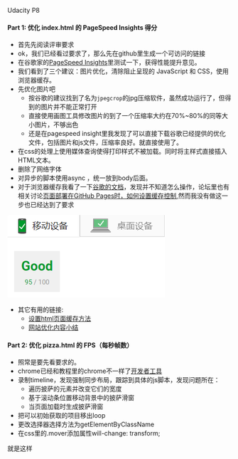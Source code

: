 Udacity P8

#### Part 1: 优化 index.html 的 PageSpeed Insights 得分
- 首先先阅读评审要求
- ok，我们已经看过要求了，那么先在github里生成一个可访问的链接
- 在谷歌家的[PageSpeed Insights](https://www.google.com/url?sa=t&rct=j&q=&esrc=s&source=web&cd=2&cad=rja&uact=8&ved=0ahUKEwi7n6axmOrVAhVQ4GMKHUhHDCwQjBAIPzAB&url=https%3A%2F%2Fdevelopers.google.com%2Fspeed%2Fpagespeed%2Finsights%2F%3Fhl%3Dzh-CN&usg=AFQjCNFzptm-kH3PDYdnjoONlz-qmRw96g)里测试一下，获得性能提升意见。
- 我们看到了三个建议：图片优化，清除阻止呈现的 JavaScript 和 CSS，使用浏览器缓存。
- 先优化图片吧
	- 按谷歌的建议找到了名为`jpegcrop`的jpg压缩软件，虽然成功运行了，但得到的图片并不能正常打开
	- 直接使用画图工具修改图片的到了一个压缩率大约在70%~80%的同等大小图片，不够出色
	- 还是在pagespeed insight里我发现了可以直接下载谷歌已经提供的优化文件，包括图片和js文件，压缩率良好。就直接使用了。
- 在css的处理上使用媒体查询使得打印样式不被加载。同时将主样式直接插入HTML文本。
- 删除了网络字体
- 对异步的脚本使用async ，统一放到body后面。
- 对于浏览器缓存我看了一下[谷歌的文档](https://developers.google.com/speed/docs/insights/LeverageBrowserCaching)，发现并不知道怎么操作，论坛里也有相关讨论[页面部署在GitHub Pages时，如何设置缓存控制](https://discussions.youdaxue.com/t/github-pages/36990),然而我没有做这一步也已经达到了要求

![](img/result.png)

- 其它有用的链接:
	- [设置html页面缓存方法](http://www.cnblogs.com/MrZouJian/p/5573326.html)
	- [网站优化内容小结](https://discussions.youdaxue.com/t/topic/43915)
	

#### Part 2: 优化 pizza.html 的 FPS（每秒帧数）
- 照常是要先看要求的。
- chrome已经和教程里的chrome不一样了[开发者工具](https://discussions.youdaxue.com/t/chrome-59-x/43792)
- 录制timeline，发现强制同步布局，跟踪到具体的js脚本，发现问题所在：
	- 遍历披萨的元素并改变它们的宽度
	- 基于滚动条位置移动背景中的披萨滑窗
	- 当页面加载时生成披萨滑窗
- 把可以初始获取的项目移出loop
- 更改选择器选择方法为getElementByClassName
- 在css里的.mover添加属性will-change: transform;  

就是这样
